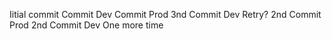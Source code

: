 Iitial commit
Commit Dev
Commit Prod
3nd Commit Dev
Retry?
2nd Commit Prod
2nd Commit Dev
One more time
